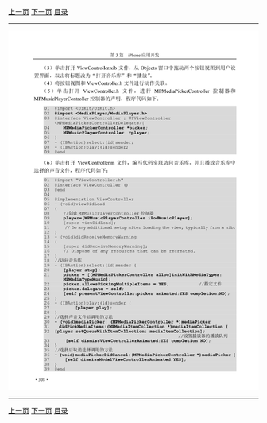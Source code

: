 [上一页](319.md) [下一页](321.md) [目录](../README.md)

***

![320](../images/320.png)

***

[上一页](319.md) [下一页](321.md) [目录](../README.md)
